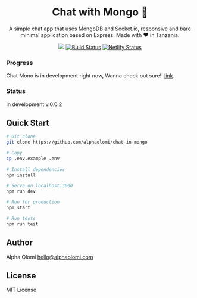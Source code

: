 <h1 align="center">Chat with Mongo 💬</h1>
<p align="center">A simple chat app that uses MongoDB and Socket.io, responsive and bare minimal application based on Express. Made with ❤️ in Tanzania.</p>


<p align="center">
  <a href="#"><img src="https://img.shields.io/badge/Maintained%3F-yes-green.svg"></a>
  <a href="#"><img src="https://travis-ci.com/alphaolomi/todo-in-vue.svg?branch=master" alt="Build Status"></a>
  <a href="https://app.netlify.com/sites/todo-in-vue1/deploys"><img src="https://api.netlify.com/api/v1/badges/7ca6f399-d08d-488f-b9b3-199650cd87d0/deploy-status" alt="Netlify Status"></a>
</p>

###  Progress

Chat Mono is in development right now, Wanna check out sure!! [link]().

### Status

In development v.0.0.2

## Quick Start

```bash
# Git clone
git clone https://github.com/alphaolomi/chat-in-mongo

# Copy 
cp .env.example .env
 
# Install dependencies
npm install

# Serve on localhost:3000
npm run dev

# Run for production
npm start

# Run tests
npm run test
```

## Author

Alpha Olomi [hello@alphaolomi.com](mailto:hello@alphaolomi.com)

## License
MIT License
